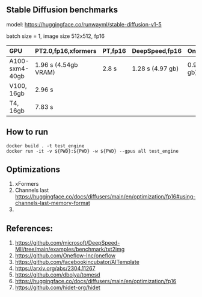 ## Stable Diffusion benchmarks

model: https://huggingface.co/runwayml/stable-diffusion-v1-5

batch size = 1, image size 512x512, fp16

| GPU                    | PT2.0,fp16,xformers   | PT,fp16 | DeepSpeed,fp16   | Oneflow,fp16     |
| :---                   | :---                  | :---    | :---             | :---             |
| A100-sxm4-40gb         | 1.96 s (4.54gb VRAM)  | 2.8 s   | 1.28 s (4.97 gb) | 0.98 s (5.62 gb) |
| V100, 16gb             | 2.96 s                |         |                  |                  |
| T4, 16gb               | 7.83 s                |         |                  |                  |


## How to run
```
docker build . -t test_engine
docker run -it -v ${PWD}:${PWD} -w ${PWD} --gpus all test_engine
```

## Optimizations
1. xFormers
2. Channels last https://huggingface.co/docs/diffusers/main/en/optimization/fp16#using-channels-last-memory-format
3. 


## References:
1. https://github.com/microsoft/DeepSpeed-MII/tree/main/examples/benchmark/txt2img
2. https://github.com/Oneflow-Inc/oneflow
3. https://github.com/facebookincubator/AITemplate
4. https://arxiv.org/abs/2304.11267
5. https://github.com/dbolya/tomesd
6. https://huggingface.co/docs/diffusers/main/en/optimization/fp16
7. https://github.com/hidet-org/hidet

